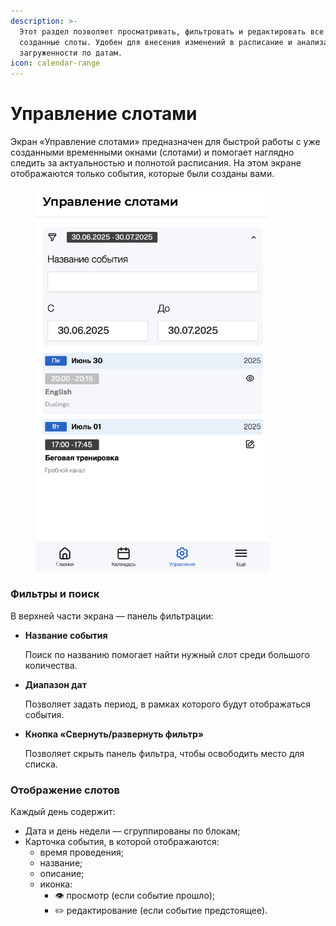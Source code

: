 ```yaml
---
description: >-
  Этот раздел позволяет просматривать, фильтровать и редактировать все ранее
  созданные слоты. Удобен для внесения изменений в расписание и анализа
  загруженности по датам.
icon: calendar-range
---
```


# Управление слотами

Экран «Управление слотами» предназначен для быстрой работы с уже созданными временными окнами (слотами) и помогает наглядно следить за актуальностью и полнотой расписания. На этом экране отображаются только события, которые были созданы вами.

<figure><img src="../../../../.gitbook/assets/management - manage slots.png" alt="" width="375"><figcaption></figcaption></figure>

### Фильтры и поиск

В верхней части экрана — панель фильтрации:

*   **Название события**

    Поиск по названию помогает найти нужный слот среди большого количества.
*   **Диапазон дат**

    Позволяет задать период, в рамках которого будут отображаться события.
*   **Кнопка «Свернуть/развернуть фильтр»**

    Позволяет скрыть панель фильтра, чтобы освободить место для списка.

### Отображение слотов

Каждый день содержит:

* Дата и день недели — сгруппированы по блокам;
* Карточка события, в которой отображаются:
  * время проведения;
  * название;
  * описание;
  * иконка:
    * 👁 просмотр (если событие прошло);
    * ✏️ редактирование (если событие предстоящее).
